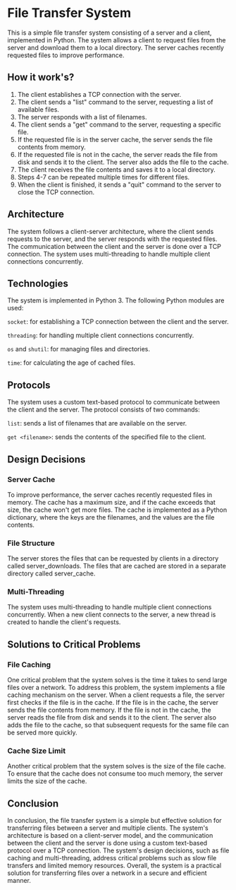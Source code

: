 # File Transfer System

This is a simple file transfer system consisting of a server and a client, implemented in Python. The system allows a client to request files from the server and download them to a local directory. The server caches recently requested files to improve performance.

## How it work's?

1.  The client establishes a TCP connection with the server.
2.  The client sends a "list" command to the server, requesting a list of available files.
3.  The server responds with a list of filenames.
4.  The client sends a "get" command to the server, requesting a specific file.
5. If the requested file is in the server cache, the server sends the file contents from memory.
6. If the requested file is not in the cache, the server reads the file from disk and sends it to the client. The server also adds the file to the cache.
7. The client receives the file contents and saves it to a local directory.
8. Steps 4-7 can be repeated multiple times for different files.
9.  When the client is finished, it sends a "quit" command to the server to close the TCP connection.

## Architecture
The system follows a client-server architecture, where the client sends requests to the server, and the server responds with the requested files. The communication between the client and the server is done over a TCP connection. The system uses multi-threading to handle multiple client connections concurrently.

## Technologies
The system is implemented in Python 3. The following Python modules are used:

```socket```: for establishing a TCP connection between the client and the server.

```threading```: for handling multiple client connections concurrently.

```os``` and ```shutil```: for managing files and directories.

```time```: for calculating the age of cached files.

## Protocols

The system uses a custom text-based protocol to communicate between the client and the server. The protocol consists of two commands:

```list```: sends a list of filenames that are available on the server.

```get <filename>```: sends the contents of the specified file to the client.

## Design Decisions

### Server Cache
To improve performance, the server caches recently requested files in memory. The cache has a maximum size, and if the cache exceeds that size, the cache won't get more files. The cache is implemented as a Python dictionary, where the keys are the filenames, and the values are the file contents.

### File Structure
The server stores the files that can be requested by clients in a directory called server_downloads. The files that are cached are stored in a separate directory called server_cache.

### Multi-Threading
The system uses multi-threading to handle multiple client connections concurrently. When a new client connects to the server, a new thread is created to handle the client's requests.

## Solutions to Critical Problems
### File Caching
One critical problem that the system solves is the time it takes to send large files over a network. To address this problem, the system implements a file caching mechanism on the server. When a client requests a file, the server first checks if the file is in the cache. If the file is in the cache, the server sends the file contents from memory. If the file is not in the cache, the server reads the file from disk and sends it to the client. The server also adds the file to the cache, so that subsequent requests for the same file can be served more quickly.

### Cache Size Limit
Another critical problem that the system solves is the size of the file cache. To ensure that the cache does not consume too much memory, the server limits the size of the cache. 
  
## Conclusion
In conclusion, the file transfer system is a simple but effective solution for transferring files between a server and multiple clients. The system's architecture is based on a client-server model, and the communication between the client and the server is done using a custom text-based protocol over a TCP connection. The system's design decisions, such as file caching and multi-threading, address critical problems such as slow file transfers and limited memory resources. Overall, the system is a practical solution for transferring files over a network in a secure and efficient manner.
